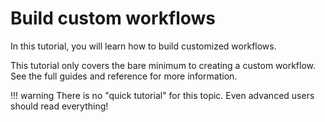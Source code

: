 
# Build custom workflows

In this tutorial, you will learn how to build customized workflows.

This tutorial only covers the bare minimum to creating a custom workflow. See the full guides and reference for more information.

!!! warning
    There is no "quick tutorial" for this topic. Even advanced users should read everything!
